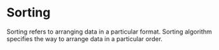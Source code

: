<h1>Sorting</h1>

Sorting refers to arranging data in a particular format. Sorting algorithm specifies the way to arrange data in a particular order. 